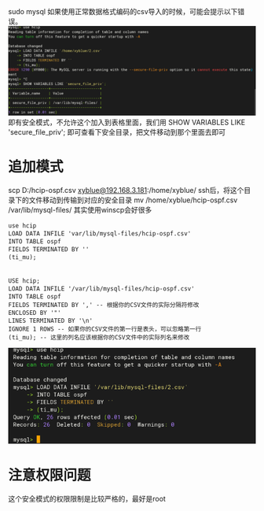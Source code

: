 sudo mysql
如果使用正常数据格式编码的csv导入的时候，可能会提示以下错误。
![image-20248312454393.png](2%E9%9C%80%E8%A6%81%E6%94%BE%E5%85%A5%E7%BD%91%E7%AB%99%E7%9A%84%E7%AC%94%E8%AE%B0/Linux%E4%B8%8A%E7%9A%84mysql%E5%AF%BC%E5%85%A5csv%E6%96%87%E4%BB%B6/Linux%E4%B8%8A%E7%9A%84mysql%E5%AF%BC%E5%85%A5csv%E6%96%87%E4%BB%B6/image-20248312454393.png)
即有安全模式，不允许这个加入到表格里面，我们用
SHOW VARIABLES LIKE 'secure_file_priv';
	即可查看下安全目录，把文件移动到那个里面去即可

# 追加模式
scp D:/hcip-ospf.csv xyblue@192.168.3.181:/home/xyblue/
ssh后，将这个目录下的文件移动到传输到对应的安全目录
mv /home/xyblue/hcip-ospf.csv /var/lib/mysql-files/
其实使用winscp会好很多


```
use hcip
LOAD DATA INFILE 'var/lib/mysql-files/hcip-ospf.csv'
INTO TABLE ospf
FIELDS TERMINATED BY ''
(ti_mu);


USE hcip;
LOAD DATA INFILE '/var/lib/mysql-files/hcip-ospf.csv'
INTO TABLE ospf
FIELDS TERMINATED BY ',' -- 根据你的CSV文件的实际分隔符修改
ENCLOSED BY '"'
LINES TERMINATED BY '\n'
IGNORE 1 ROWS -- 如果你的CSV文件的第一行是表头，可以忽略第一行
(ti_mu); -- 这里的列名应该根据你的CSV文件中的实际列名来修改

```

![image-20248312718130.png](2%E9%9C%80%E8%A6%81%E6%94%BE%E5%85%A5%E7%BD%91%E7%AB%99%E7%9A%84%E7%AC%94%E8%AE%B0/Linux%E4%B8%8A%E7%9A%84mysql%E5%AF%BC%E5%85%A5csv%E6%96%87%E4%BB%B6/Linux%E4%B8%8A%E7%9A%84mysql%E5%AF%BC%E5%85%A5csv%E6%96%87%E4%BB%B6/image-20248312718130.png)
 # 注意权限问题
 这个安全模式的权限限制是比较严格的，最好是root